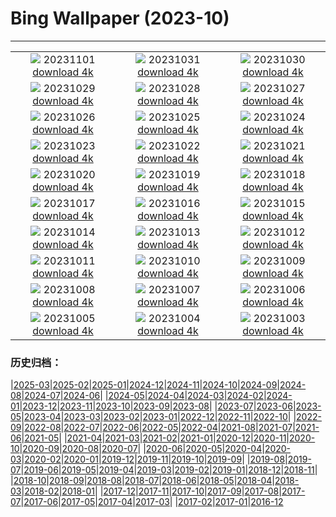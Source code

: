 # Bing Wallpaper (2023-10)
**************
| | | |
| :----: | :----: | :----: |
| ![](https://www.bing.com/th?id=OHR.HalloweenPorchAI_EN-CA3930068285_1920x1080.jpg) 20231101 [download 4k](https://www.bing.com/th?id=OHR.HalloweenPorchAI_EN-CA3930068285_UHD.jpg) | ![](https://www.bing.com/th?id=OHR.AutumnRaven_EN-CA4419353376_1920x1080.jpg) 20231031 [download 4k](https://www.bing.com/th?id=OHR.AutumnRaven_EN-CA4419353376_UHD.jpg) | ![](https://www.bing.com/th?id=OHR.SavannahSculpture_EN-CA3768697173_1920x1080.jpg) 20231030 [download 4k](https://www.bing.com/th?id=OHR.SavannahSculpture_EN-CA3768697173_UHD.jpg) |
| ![](https://www.bing.com/th?id=OHR.FiveWinds_EN-CA9747568487_1920x1080.jpg) 20231029 [download 4k](https://www.bing.com/th?id=OHR.FiveWinds_EN-CA9747568487_UHD.jpg) | ![](https://www.bing.com/th?id=OHR.OldBridgeSkye_EN-CA9235260855_1920x1080.jpg) 20231028 [download 4k](https://www.bing.com/th?id=OHR.OldBridgeSkye_EN-CA9235260855_UHD.jpg) | ![](https://www.bing.com/th?id=OHR.ViennaAutumn_EN-CA8786180310_1920x1080.jpg) 20231027 [download 4k](https://www.bing.com/th?id=OHR.ViennaAutumn_EN-CA8786180310_UHD.jpg) |
| ![](https://www.bing.com/th?id=OHR.GrandStaircase_EN-CA8310842734_1920x1080.jpg) 20231026 [download 4k](https://www.bing.com/th?id=OHR.GrandStaircase_EN-CA8310842734_UHD.jpg) | ![](https://www.bing.com/th?id=OHR.FuzerCastle_EN-CA7732485068_1920x1080.jpg) 20231025 [download 4k](https://www.bing.com/th?id=OHR.FuzerCastle_EN-CA7732485068_UHD.jpg) | ![](https://www.bing.com/th?id=OHR.PoconosMaze_EN-CA7244464790_1920x1080.jpg) 20231024 [download 4k](https://www.bing.com/th?id=OHR.PoconosMaze_EN-CA7244464790_UHD.jpg) |
| ![](https://www.bing.com/th?id=OHR.AstoriaBridge_EN-CA6850863265_1920x1080.jpg) 20231023 [download 4k](https://www.bing.com/th?id=OHR.AstoriaBridge_EN-CA6850863265_UHD.jpg) | ![](https://www.bing.com/th?id=OHR.PersepolisRelief_EN-CA3883150383_1920x1080.jpg) 20231022 [download 4k](https://www.bing.com/th?id=OHR.PersepolisRelief_EN-CA3883150383_UHD.jpg) | ![](https://www.bing.com/th?id=OHR.PygmySloth_EN-CA6105684425_1920x1080.jpg) 20231021 [download 4k](https://www.bing.com/th?id=OHR.PygmySloth_EN-CA6105684425_UHD.jpg) |
| ![](https://www.bing.com/th?id=OHR.WaterLilyVietnam_EN-CA3498519464_1920x1080.jpg) 20231020 [download 4k](https://www.bing.com/th?id=OHR.WaterLilyVietnam_EN-CA3498519464_UHD.jpg) | ![](https://www.bing.com/th?id=OHR.KodiakAlaska_EN-CA4966075486_1920x1080.jpg) 20231019 [download 4k](https://www.bing.com/th?id=OHR.KodiakAlaska_EN-CA4966075486_UHD.jpg) | ![](https://www.bing.com/th?id=OHR.ViesteItaly_EN-CA4053574764_1920x1080.jpg) 20231018 [download 4k](https://www.bing.com/th?id=OHR.ViesteItaly_EN-CA4053574764_UHD.jpg) |
| ![](https://www.bing.com/th?id=OHR.GoldenEnchantments_EN-CA6678798259_1920x1080.jpg) 20231017 [download 4k](https://www.bing.com/th?id=OHR.GoldenEnchantments_EN-CA6678798259_UHD.jpg) | ![](https://www.bing.com/th?id=OHR.AutumnHedgehog_EN-CA1617213457_1920x1080.jpg) 20231016 [download 4k](https://www.bing.com/th?id=OHR.AutumnHedgehog_EN-CA1617213457_UHD.jpg) | ![](https://www.bing.com/th?id=OHR.RingEclipse_EN-CA9562501556_1920x1080.jpg) 20231015 [download 4k](https://www.bing.com/th?id=OHR.RingEclipse_EN-CA9562501556_UHD.jpg) |
| ![](https://www.bing.com/th?id=OHR.JasperDarkSky_EN-CA2696799126_1920x1080.jpg) 20231014 [download 4k](https://www.bing.com/th?id=OHR.JasperDarkSky_EN-CA2696799126_UHD.jpg) | ![](https://www.bing.com/th?id=OHR.IdahoBarn_EN-CA8292680751_1920x1080.jpg) 20231013 [download 4k](https://www.bing.com/th?id=OHR.IdahoBarn_EN-CA8292680751_UHD.jpg) | ![](https://www.bing.com/th?id=OHR.JohnDayFossil_EN-CA7523702449_1920x1080.jpg) 20231012 [download 4k](https://www.bing.com/th?id=OHR.JohnDayFossil_EN-CA7523702449_UHD.jpg) |
| ![](https://www.bing.com/th?id=OHR.SoprisSunrise_EN-CA7192240724_1920x1080.jpg) 20231011 [download 4k](https://www.bing.com/th?id=OHR.SoprisSunrise_EN-CA7192240724_UHD.jpg) | ![](https://www.bing.com/th?id=OHR.ThanksgivingDay_EN-CA6565882880_1920x1080.jpg) 20231010 [download 4k](https://www.bing.com/th?id=OHR.ThanksgivingDay_EN-CA6565882880_UHD.jpg) | ![](https://www.bing.com/th?id=OHR.OctoClam_EN-CA5481938975_1920x1080.jpg) 20231009 [download 4k](https://www.bing.com/th?id=OHR.OctoClam_EN-CA5481938975_UHD.jpg) |
| ![](https://www.bing.com/th?id=OHR.GrizzlyFalls_EN-CA5155258695_1920x1080.jpg) 20231008 [download 4k](https://www.bing.com/th?id=OHR.GrizzlyFalls_EN-CA5155258695_UHD.jpg) | ![](https://www.bing.com/th?id=OHR.TaughannockFalls_EN-CA4255977143_1920x1080.jpg) 20231007 [download 4k](https://www.bing.com/th?id=OHR.TaughannockFalls_EN-CA4255977143_UHD.jpg) | ![](https://www.bing.com/th?id=OHR.GentooJump_EN-CA2629895770_1920x1080.jpg) 20231006 [download 4k](https://www.bing.com/th?id=OHR.GentooJump_EN-CA2629895770_UHD.jpg) |
| ![](https://www.bing.com/th?id=OHR.TarantulaNebula_EN-CA1819818783_1920x1080.jpg) 20231005 [download 4k](https://www.bing.com/th?id=OHR.TarantulaNebula_EN-CA1819818783_UHD.jpg) | ![](https://www.bing.com/th?id=OHR.WhitsundaySwirl_EN-CA0561519607_1920x1080.jpg) 20231004 [download 4k](https://www.bing.com/th?id=OHR.WhitsundaySwirl_EN-CA0561519607_UHD.jpg) | ![](https://www.bing.com/th?id=OHR.VuittonFoundation_EN-CA9761404070_1920x1080.jpg) 20231003 [download 4k](https://www.bing.com/th?id=OHR.VuittonFoundation_EN-CA9761404070_UHD.jpg) |

### 历史归档：

|[2025-03](/../2025-03/2025-03.md)|[2025-02](/../2025-02/2025-02.md)|[2025-01](/../2025-01/2025-01.md)|[2024-12](/../2024-12/2024-12.md)|[2024-11](/../2024-11/2024-11.md)|[2024-10](/../2024-10/2024-10.md)|[2024-09](/../2024-09/2024-09.md)|[2024-08](/../2024-08/2024-08.md)|[2024-07](/../2024-07/2024-07.md)|[2024-06](/../2024-06/2024-06.md)|
|[2024-05](/../2024-05/2024-05.md)|[2024-04](/../2024-04/2024-04.md)|[2024-03](/../2024-03/2024-03.md)|[2024-02](/../2024-02/2024-02.md)|[2024-01](/../2024-01/2024-01.md)|[2023-12](/../2023-12/2023-12.md)|[2023-11](/../2023-11/2023-11.md)|[2023-10](/2023-10.md)|[2023-09](/../2023-09/2023-09.md)|[2023-08](/../2023-08/2023-08.md)|
|[2023-07](/../2023-07/2023-07.md)|[2023-06](/../2023-06/2023-06.md)|[2023-05](/../2023-05/2023-05.md)|[2023-04](/../2023-04/2023-04.md)|[2023-03](/../2023-03/2023-03.md)|[2023-02](/../2023-02/2023-02.md)|[2023-01](/../2023-01/2023-01.md)|[2022-12](/../2022-12/2022-12.md)|[2022-11](/../2022-11/2022-11.md)|[2022-10](/../2022-10/2022-10.md)|
|[2022-09](/../2022-09/2022-09.md)|[2022-08](/../2022-08/2022-08.md)|[2022-07](/../2022-07/2022-07.md)|[2022-06](/../2022-06/2022-06.md)|[2022-05](/../2022-05/2022-05.md)|[2022-04](/../2022-04/2022-04.md)|[2021-08](/../2021-08/2021-08.md)|[2021-07](/../2021-07/2021-07.md)|[2021-06](/../2021-06/2021-06.md)|[2021-05](/../2021-05/2021-05.md)|
|[2021-04](/../2021-04/2021-04.md)|[2021-03](/../2021-03/2021-03.md)|[2021-02](/../2021-02/2021-02.md)|[2021-01](/../2021-01/2021-01.md)|[2020-12](/../2020-12/2020-12.md)|[2020-11](/../2020-11/2020-11.md)|[2020-10](/../2020-10/2020-10.md)|[2020-09](/../2020-09/2020-09.md)|[2020-08](/../2020-08/2020-08.md)|[2020-07](/../2020-07/2020-07.md)|
|[2020-06](/../2020-06/2020-06.md)|[2020-05](/../2020-05/2020-05.md)|[2020-04](/../2020-04/2020-04.md)|[2020-03](/../2020-03/2020-03.md)|[2020-02](/../2020-02/2020-02.md)|[2020-01](/../2020-01/2020-01.md)|[2019-12](/../2019-12/2019-12.md)|[2019-11](/../2019-11/2019-11.md)|[2019-10](/../2019-10/2019-10.md)|[2019-09](/../2019-09/2019-09.md)|
|[2019-08](/../2019-08/2019-08.md)|[2019-07](/../2019-07/2019-07.md)|[2019-06](/../2019-06/2019-06.md)|[2019-05](/../2019-05/2019-05.md)|[2019-04](/../2019-04/2019-04.md)|[2019-03](/../2019-03/2019-03.md)|[2019-02](/../2019-02/2019-02.md)|[2019-01](/../2019-01/2019-01.md)|[2018-12](/../2018-12/2018-12.md)|[2018-11](/../2018-11/2018-11.md)|
|[2018-10](/../2018-10/2018-10.md)|[2018-09](/../2018-09/2018-09.md)|[2018-08](/../2018-08/2018-08.md)|[2018-07](/../2018-07/2018-07.md)|[2018-06](/../2018-06/2018-06.md)|[2018-05](/../2018-05/2018-05.md)|[2018-04](/../2018-04/2018-04.md)|[2018-03](/../2018-03/2018-03.md)|[2018-02](/../2018-02/2018-02.md)|[2018-01](/../2018-01/2018-01.md)|
|[2017-12](/../2017-12/2017-12.md)|[2017-11](/../2017-11/2017-11.md)|[2017-10](/../2017-10/2017-10.md)|[2017-09](/../2017-09/2017-09.md)|[2017-08](/../2017-08/2017-08.md)|[2017-07](/../2017-07/2017-07.md)|[2017-06](/../2017-06/2017-06.md)|[2017-05](/../2017-05/2017-05.md)|[2017-04](/../2017-04/2017-04.md)|[2017-03](/../2017-03/2017-03.md)|
|[2017-02](/../2017-02/2017-02.md)|[2017-01](/../2017-01/2017-01.md)|[2016-12](/../2016-12/2016-12.md)